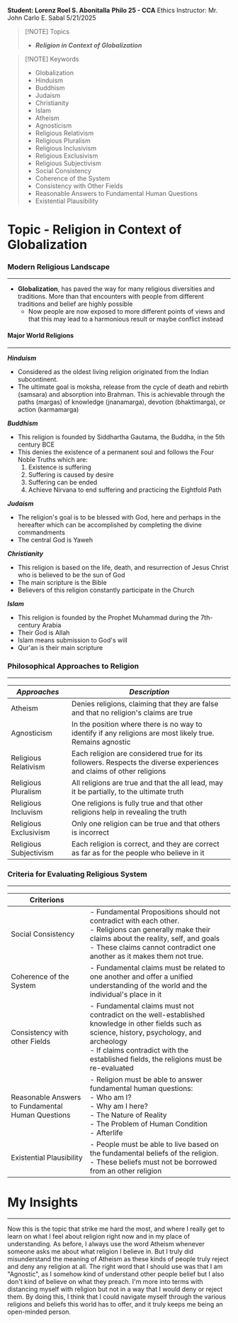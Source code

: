 **Student: Lorenz Roel S. Abonitalla**
 **Philo 25 - CCA**
 Ethics
 Instructor: Mr. John Carlo E. Sabal
 5/21/2025
 
> [!NOTE] Topics
> - ***Religion in Context of Globalization***

> [!NOTE] Keywords
> - Globalization
> - Hinduism
> - Buddhism
> - Judaism
> - Christianity
> - Islam
> - Atheism
> - Agnosticism
> - Religious Relativism
> - Religious Pluralism
> - Religious Inclusivism
> - Religious Exclusivism
> - Religious Subjectivism
> - Social Consistency
> - Coherence of the System
> - Consistency with Other Fields
> - Reasonable Answers to Fundamental Human Questions
> - Existential Plausibility

# Topic  - Religion in Context of Globalization
### Modern Religious Landscape
---
- **Globalization**, has paved the way for many religious diversities and traditions. More than that encounters with people from different traditions and belief are highly possible
	- Now people are now exposed to more different points of views and that this may lead to a harmonious result or maybe conflict instead

#### Major World Religions
---
***Hinduism***
- Considered as the oldest living religion originated from the Indian subcontinent.
- The ultimate goal is moksha, release from the cycle of death and rebirth (samsara) and absorption into Brahman. This is achievable through the paths (margas) of knowledge (jnanamarga), devotion (bhaktimarga), or action (karmamarga)

***Buddhism***
- This religion is founded by Siddhartha Gautama, the Buddha, in the 5th century BCE
- This denies the existence of a permanent soul and follows the Four Noble Truths which are:
	1. Existence is suffering
	2. Suffering is caused by desire
	3. Suffering can be ended
	4. Achieve Nirvana to end suffering and practicing the Eightfold Path

***Judaism***
- The religion's goal is to be blessed with God, here and perhaps in the hereafter which can be accomplished by completing the divine commandments
- The central God is Yaweh

***Christianity***
- This religion is based on the life, death, and resurrection of Jesus Christ who is believed to be the sun of God
- The main scripture is the Bible
- Believers of this religion constantly participate in the Church

***Islam***
- This religion is founded by the Prophet Muhammad during the 7th-century Arabia
- Their God is Allah
- Islam means submission to God's will
- Qur'an is their main scripture

### Philosophical Approaches to Religion
---

| ***Approaches***       | ***Description***                                                                                                   |
| ---------------------- | ------------------------------------------------------------------------------------------------------------------- |
| Atheism                | Denies religions, claiming that they are false and that no religion's claims are true                               |
| Agnosticism            | In the position where there is no way to identify if any religions are most likely true. Remains agnostic           |
| Religious Relativism   | Each religion are considered true for its followers. Respects the diverse experiences and claims of other religions |
| Religious Pluralism    | All religions are true and that the all lead, may it be partially, to the ultimate truth                            |
| Religious Incluvism    | One religions is fully true and that other religions help in revealing the truth                                    |
| Religious Exclusivism  | Only one religion can be true and that others is incorrect                                                          |
| Religious Subjectivism | Each religion is correct, and they are correct as far as for the people who believe in it                           |

### Criteria for Evaluating Religious System
---

| Criterions                                        |                                                                                                                                                                                                                                           |
| ------------------------------------------------- | ----------------------------------------------------------------------------------------------------------------------------------------------------------------------------------------------------------------------------------------- |
| Social Consistency                                | - Fundamental Propositions should not contradict with each other.<br>- Religions can generally make their claims about the reality, self, and goals<br>- These claims cannot contradict one another as it makes them not true.            |
| Coherence of the System                           | - Fundamental claims must be related to one another and offer a unified understanding of the world and the individual's place in it                                                                                                       |
| Consistency with other Fields                     | - Fundamental claims must not contradict on the well-established knowledge in other fields such as science, history, psychology, and archeology<br>- If claims contradict with the established fields, the religions must be re-evaluated |
| Reasonable Answers to Fundamental Human Questions | - Religion must be able to answer fundamental human questions:<br>     - Who am I?<br>	 - Why am I here?<br>	 - The Nature of Reality<br>	 - The Problem of Human Condition<br>	 - Afterlife                                              |
| Existential Plausibility                          | - People must be able to live based on the fundamental beliefs of the religion.<br>- These beliefs must not be borrowed from an other religion                                                                                            |
# My Insights
---
Now this is the topic that strike me hard the most, and where I really get to learn on what I feel about religion right now and in my place of understanding. As before, I always use the word Atheism whenever someone asks me about what religion I believe in. But I truly did misunderstand the meaning of Atheism as these kinds of people truly reject and deny any religion at all. The right word that I should use was that I am "Agnostic", as I somehow kind of understand other people belief but I also don't kind of believe on what they preach. I'm more into terms with distancing myself with religion but not in a way that I would deny or reject them. By doing this, I think that I could navigate myself through the various religions and beliefs this world has to offer, and it truly keeps me being an open-minded person.


